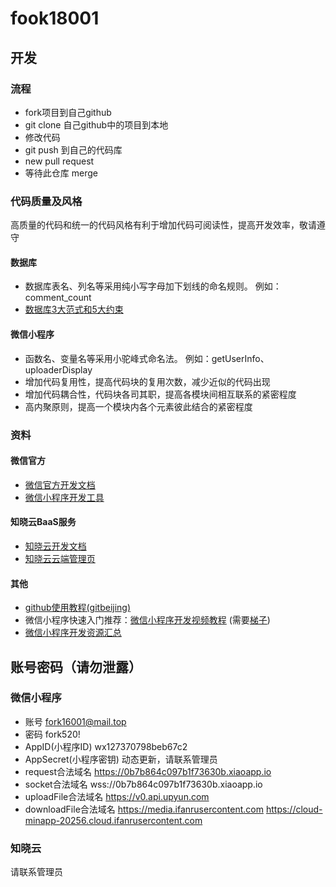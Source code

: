 # fook18001
## 开发
### 流程
* fork项目到自己github
* git clone 自己github中的项目到本地
* 修改代码
* git push 到自己的代码库
* new pull request
* 等待此仓库 merge
### 代码质量及风格
高质量的代码和统一的代码风格有利于增加代码可阅读性，提高开发效率，敬请遵守
#### 数据库
* 数据库表名、列名等采用纯小写字母加下划线的命名规则。  例如：comment_count
* [数据库3大范式和5大约束](https://blog.csdn.net/qq_33862644/article/details/79692652)
#### 微信小程序
* 函数名、变量名等采用小驼峰式命名法。  例如：getUserInfo、uploaderDisplay
* 增加代码复用性，提高代码块的复用次数，减少近似的代码出现
* 增加代码耦合性，代码块各司其职，提高各模块间相互联系的紧密程度
* 高内聚原则，提高一个模块内各个元素彼此结合的紧密程度
### 资料
#### 微信官方
* [微信官方开发文档](https://developers.weixin.qq.com/miniprogram/dev/index.html)
* [微信小程序开发工具](https://developers.weixin.qq.com/miniprogram/dev/devtools/download.html)
#### 知晓云BaaS服务
* [知晓云开发文档](https://doc.minapp.com)
* [知晓云云端管理页](https://cloud.minapp.com/dashboard)
#### 其他
* [github使用教程(gitbeijing)](http://gitbeijing.com/)
* 微信小程序快速入门推荐：[微信小程序开发视频教程](https://www.youtube.com/playlist?list=PLXbU-2B80FvA5bNILAS8-zY3_KkE-PVn0) (需要[梯子](https://github.com/loremwalker/WebSiteUseful))
* [微信小程序开发资源汇总](https://github.com/justjavac/awesome-wechat-weapp)
## 账号密码（请勿泄露）
### 微信小程序
* 账号  fork16001@mail.top
* 密码  fork520!
* AppID(小程序ID)  wx127370798beb67c2
* AppSecret(小程序密钥)  动态更新，请联系管理员
* request合法域名 https://0b7b864c097b1f73630b.xiaoapp.io
* socket合法域名  wss://0b7b864c097b1f73630b.xiaoapp.io
* uploadFile合法域名  https://v0.api.upyun.com
* downloadFile合法域名  https://media.ifanrusercontent.com  https://cloud-minapp-20256.cloud.ifanrusercontent.com
### 知晓云
请联系管理员
